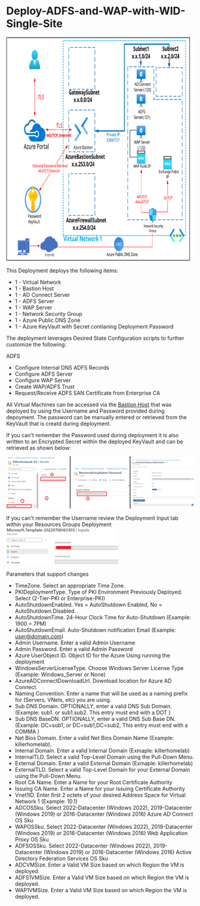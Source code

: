 # Deploy-ADFS-and-WAP-with-WID-Single-Site
<img src="./x_Images/ADFSSingleSiteWID.svg" height="600" width="800"/>

This Deployment deploys the following items:

- 1 - Virtual Network
- 1 - Bastion Host
- 1 - AD Connect Server
- 1 - ADFS Server
- 1 - WAP Server
- 1 - Network Security Group
- 1 - Azure Public DNS Zone
- 1 - Azure KeyVault with Secret contianing Deployment Password

The deployment leverages Desired State Configuration scripts to further customize the following:

ADFS
- Configure Internal DNS ADFS Records
- Configure ADFS Server
- Configure WAP Server
- Create WAP/ADFS Trust
- Request/Receive ADFS SAN Certificate from Enterprise CA


All Virtual Machines can be accessed via the [Bastion Host](https://docs.microsoft.com/en-us/azure/bastion/bastion-overview) that was deployed by using the Username and Password provided during depoyment.  The password can be manually entered or retrieved from the KeyVault that is creatd during deployment.

If you can't remember the Password used during deployment it is also written to an Encrypted Secret within the deployed KeyVault and can be retrieved as shown below:

<img src="./x_Images/DeploymentPassword.png" width="600"/>

If you can't remember the Username review the Deployment Input tab within your Resources Groups Deployment
<img src="./x_Images/DeploymentUsername.png" width="300"/>

Parameters that support changes
- TimeZone.  Select an appropriate Time Zone.
- PKIDeploymentType.  Type of PKI Environment Previously Deployed.  Select (2-Tier-PKI or Enterprise-PKI)
- AutoShutdownEnabled.  Yes = AutoShutdown Enabled, No = AutoShutdown Disabled.
- AutoShutdownTime.  24-Hour Clock Time for Auto-Shutdown (Example: 1900 = 7PM)
- AutoShutdownEmail.  Auto-Shutdown notification Email (Example:  user@domain.com)
- Admin Username.  Enter a valid Admin Username
- Admin Password.  Enter a valid Admin Password
- Azure UserObject ID.  Object ID for the Azure Using running the deployment
- WindowsServerLicenseType.  Choose Windows Server License Type (Example:  Windows_Server or None)
- AzureADConnectDownloadUrl.  Download location for Azure AD Connect.
- Naming Convention. Enter a name that will be used as a naming prefix for (Servers, VNets, etc) you are using.
- Sub DNS Domain.  OPTIONALLY, enter a valid DNS Sub Domain. (Example:  sub1. or sub1.sub2.    This entry must end with a DOT )
- Sub DNS BaseDN.  OPTIONALLY, enter a valid DNS Sub Base DN. (Example:  DC=sub1, or DC=sub1,DC=sub2,    This entry must end with a COMMA )
- Net Bios Domain.  Enter a valid Net Bios Domain Name (Example:  killerhomelab).
- Internal Domain.  Enter a valid Internal Domain (Exmaple:  killerhomelab)
- InternalTLD.  Select a valid Top-Level Domain using the Pull-Down Menu.
- External Domain.  Enter a valid External Domain (Exmaple:  killerhomelab)
- ExternalTLD.  Select a valid Top-Level Domain for your External Domain using the Pull-Down Menu.
- Root CA Name.  Enter a Name for your Root Certificate Authority
- Issuing CA Name.  Enter a Name for your Issuing Certificate Authority
- Vnet1ID.  Enter first 2 octets of your desired Address Space for Virtual Network 1 (Example:  10.1)
- ADCOSSku.  Select 2022-Datacenter (Windows 2022), 2019-Datacenter (Windows 2019) or 2016-Datacenter (Windows 2016) Azure AD Connect OS Sku
- WAPOSSku.  Select 2022-Datacenter (Windows 2022), 2019-Datacenter (Windows 2019) or 2016-Datacenter (Windows 2016) Web Application Proxy OS Sku
- ADFSOSSku.  Select 2022-Datacenter (Windows 2022), 2019-Datacenter (Windows 2019) or 2016-Datacenter (Windows 2016) Active Directory Federation Services OS Sku
- ADCVMSize.  Enter a Valid VM Size based on which Region the VM is deployed.
- ADFS1VMSize.  Enter a Valid VM Size based on which Region the VM is deployed.
- WAP1VMSize.  Enter a Valid VM Size based on which Region the VM is deployed.